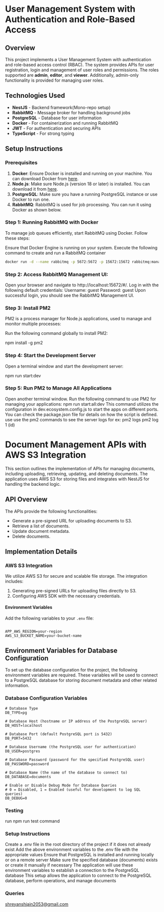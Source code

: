 # User Management System with Authentication and Role-Based Access

## Overview
This project implements a User Management System with authentication and role-based access control (RBAC). The system provides APIs for user registration, login and management of user roles and permissions. The roles supported are **admin**, **editor**, and **viewer**. Additionally, admin-only functionality is provided for managing user roles.

## Technologies Used
- **NestJS** - Backend framework(Mono-repo setup)
- **RabbitMQ** - Message broker for handling background jobs
- **PostgreSQL** - Database for user information
- **Docker** - For containerization and running RabbitMQ
- **JWT** - For authentication and securing APIs
- **TypeScript** - For strong typing

## Setup Instructions

### Prerequisites
1. **Docker**: Ensure Docker is installed and running on your machine. You can download Docker from [here](https://www.docker.com/products/docker-desktop).
2. **Node.js**: Make sure Node.js (version 18 or later) is installed. You can download it from [here](https://nodejs.org/).
3. **PostgreSQL**: Make sure you have a running PostgreSQL instance or use Docker to run one.
4. **RabbitMQ**: RabbitMQ is used for job processing. You can run it using Docker as shown below.

### Step 1: Running RabbitMQ with Docker
To manage job queues efficiently, start RabbitMQ using Docker. Follow these steps:

Ensure that Docker Engine is running on your system.
Execute the following command to create and run a RabbitMQ container

```bash
docker run -d --name rabbitmq -p 5672:5672 -p 15672:15672 rabbitmq:management

```
### Step 2: Access RabbitMQ Management UI:

Open your browser and navigate to http://localhost:15672/#/.
Log in with the following default credentials:
Username: guest
Password: guest
Upon successful login, you should see the RabbitMQ Management UI.


### Step 3: Install PM2
PM2 is a process manager for Node.js applications, used to manage and monitor multiple processes:

Run the following command globally to install PM2:

npm install -g pm2

### Step 4: Start the Development Server
Open a terminal window and start the development server:

npm run start:dev

### Step 5: Run PM2 to Manage All Applications
Open another terminal window.
Run the following command to use PM2 for managing your applications:
npm run start:all:dev
This command utilizes the configuration in dev.ecosystem.config.js to start the apps on different ports. You can check the package.json file for details on how the script is defined.
use
use the pm2 commands to see the server logs
for ex:
pm2 logs
pm2 log 1 (id)

# Document Management APIs with AWS S3 Integration

This section outlines the implementation of APIs for managing documents, including uploading, retrieving, updating, and deleting documents. The application uses AWS S3 for storing files and integrates with NestJS for handling the backend logic.

## API Overview
The APIs provide the following functionalities:
- Generate a pre-signed URL for uploading documents to S3.
- Retrieve a list of documents.
- Update document metadata.
- Delete documents.

## Implementation Details

### AWS S3 Integration
We utilize AWS S3 for secure and scalable file storage. The integration includes:
1. Generating pre-signed URLs for uploading files directly to S3.
2. Configuring AWS SDK with the necessary credentials.

#### Environment Variables
Add the following variables to your `.env` file:
```env

APP_AWS_REGION=your-region
AWS_S3_BUCKET_NAME=your-bucket-name

```


## Environment Variables for Database Configuration

To set up the database configuration for the project, the following environment variables are required. These variables will be used to connect to a PostgreSQL database for storing document metadata and other related information.

### Database Configuration Variables

```env
# Database Type
DB_TYPE=pg

# Database Host (hostname or IP address of the PostgreSQL server)
DB_HOST=localhost

# Database Port (default PostgreSQL port is 5432)
DB_PORT=5432

# Database Username (the PostgreSQL user for authentication)
DB_USER=postgres

# Database Password (password for the specified PostgreSQL user)
DB_PASSWORD=password

# Database Name (the name of the database to connect to)
DB_DATABASE=documents

# Enable or Disable Debug Mode for Database Queries
# 0 = Disabled, 1 = Enabled (useful for development to log SQL queries)
DB_DEBUG=0

```

### Testing
run npm run test command

### Setup Instructions
Create a .env file in the root directory of the project if it does not already exist
Add the above environment variables to the .env file with the appropriate values
Ensure that PostgreSQL is installed and running locally or on a remote server
Make sure the specified database (documents) exists or create it manually if necessary
The application will use these environment variables to establish a connection to the PostgreSQL database
This setup allows the application to connect to the PostgreSQL database, perform operations, and manage documents


### Queries
shreyanshjain2053@gmail.com


